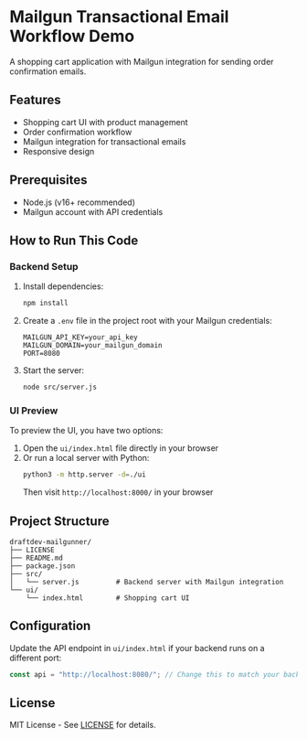 # Mailgun Transactional Email Workflow Demo

A shopping cart application with Mailgun integration for sending order confirmation emails.

## Features

- Shopping cart UI with product management
- Order confirmation workflow
- Mailgun integration for transactional emails
- Responsive design

## Prerequisites

- Node.js (v16+ recommended)
- Mailgun account with API credentials

## How to Run This Code

### Backend Setup

1. Install dependencies:
   ```bash
   npm install
   ```

2. Create a `.env` file in the project root with your Mailgun credentials:
   ```
   MAILGUN_API_KEY=your_api_key
   MAILGUN_DOMAIN=your_mailgun_domain
   PORT=8080
   ```

3. Start the server:
   ```bash
   node src/server.js
   ```

### UI Preview

To preview the UI, you have two options:

1. Open the `ui/index.html` file directly in your browser
2. Or run a local server with Python:
   ```bash
   python3 -m http.server -d=./ui
   ```
   Then visit `http://localhost:8000/` in your browser

## Project Structure

```
draftdev-mailgunner/
├── LICENSE
├── README.md
├── package.json
├── src/
│   └── server.js         # Backend server with Mailgun integration
└── ui/
    └── index.html        # Shopping cart UI
```

## Configuration

Update the API endpoint in `ui/index.html` if your backend runs on a different port:

```javascript
const api = "http://localhost:8080/"; // Change this to match your backend URL
```

## License

MIT License - See [LICENSE](LICENSE) for details.

